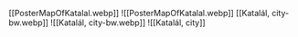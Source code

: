 [[PosterMapOfKatalal.webp]]
![[PosterMapOfKatalal.webp]]
[[Katalál, city-bw.webp]]
![[Katalál, city-bw.webp]]
![[Katalál, city]]